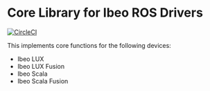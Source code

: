 # Core Library for Ibeo ROS Drivers #

[![CircleCI](https://circleci.com/gh/astuff/ibeo_core/tree/master.svg?style=svg)](https://circleci.com/gh/astuff/ibeo_core/tree/master)

This implements core functions for the following devices:

- Ibeo LUX
- Ibeo LUX Fusion
- Ibeo Scala
- Ibeo Scala Fusion
